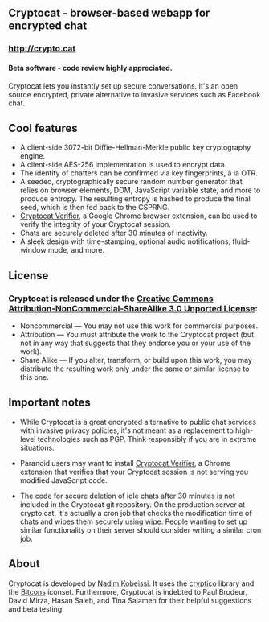 ## Cryptocat - browser-based webapp for encrypted chat
### http://crypto.cat
#### Beta software - code review highly appreciated.

Cryptocat lets you instantly set up secure conversations. It's an open source encrypted, private alternative to invasive services such as Facebook chat.

## Cool features
* A client-side 3072-bit Diffie-Hellman-Merkle public key cryptography engine.
* A client-side AES-256 implementation is used to encrypt data.
* The identity of chatters can be confirmed via key fingerprints, à la OTR.
* A seeded, cryptographically secure random number generator that relies on browser elements, DOM, JavaScript variable state, and more to produce entropy. The resulting entropy is hashed to produce the final seed, which is then fed back to the CSPRNG.
* [Cryptocat Verifier](https://chrome.google.com/webstore/detail/dlafegoljmjdfmhgoeojifolidmllaie), a Google Chrome browser extension, can be used to verify the integrity of your Cryptocat session.
* Chats are securely deleted after 30 minutes of inactivity.
* A sleek design with time-stamping, optional audio notifications, fluid-window mode, and more.

## License
### Cryptocat is released under the [Creative Commons Attribution-NonCommercial-ShareAlike 3.0 Unported License](http://creativecommons.org/licenses/by-nc-sa/3.0/):
* Noncommercial — You may not use this work for commercial purposes.
* Attribution — You must attribute the work to the Cryptocat project (but not in any way that suggests that they endorse you or your use of the work).
* Share Alike — If you alter, transform, or build upon this work, you may distribute the resulting work only under the same or similar license to this one.

## Important notes
* While Cryptocat is a great encrypted alternative to public chat services with invasive privacy policies, it's not meant as a replacement to high-level technologies such as PGP. Think responsibly if you are in extreme situations.

* Paranoid users may want to install [Cryptocat Verifier](https://chrome.google.com/webstore/detail/dlafegoljmjdfmhgoeojifolidmllaie), a Chrome extension that verifies that your Cryptocat session is not serving you modified JavaScript code.

* The code for secure deletion of idle chats after 30 minutes is not included in the Cryptocat git repository. On the production server at crypto.cat, it's actually a cron job that checks the modification time of chats and wipes them securely using [wipe](http://linux.die.net/man/1/wipe). People wanting to set up similar functionality on their server should consider writing a similar cron job.

## About
Cryptocat is developed by [Nadim Kobeissi](http://nadim.cc). It uses the [cryptico](http://code.google.com/p/cryptico/) library and the [Bitcons](http://somerandomdude.com/projects/bitcons/) iconset. Furthermore, Cryptocat is indebted to Paul Brodeur, David Mirza, Hasan Saleh, and Tina Salameh for their helpful suggestions and beta testing.